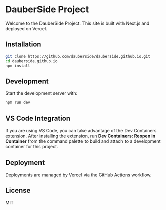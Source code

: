 # DauberSide Project

Welcome to the DauberSide Project. This site is built with Next.js and deployed on Vercel.

## Installation

```sh
git clone https://github.com/dauberside/dauberside.github.io.git
cd dauberside.github.io
npm install
```

## Development

Start the development server with:

```sh
npm run dev
```

## VS Code Integration

If you are using VS Code, you can take advantage of the Dev Containers extension. After installing the extension, run **Dev Containers: Reopen in Container** from the command palette to build and attach to a development container for this project.

## Deployment

Deployments are managed by Vercel via the GitHub Actions workflow.

## License

MIT

